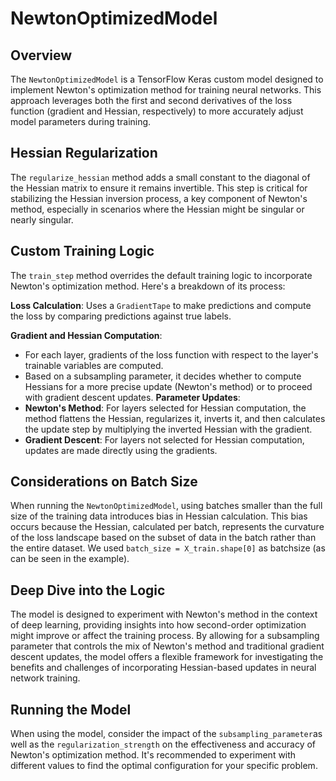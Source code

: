 # NewtonOptimizedModel

## Overview

The `NewtonOptimizedModel` is a TensorFlow Keras custom model designed to implement Newton's optimization method for training neural networks. This approach leverages both the first and second derivatives of the loss function (gradient and Hessian, respectively) to more accurately adjust model parameters during training. 

## Hessian Regularization

The `regularize_hessian` method adds a small constant to the diagonal of the Hessian matrix to ensure it remains invertible. This step is critical for stabilizing the Hessian inversion process, a key component of Newton's method, especially in scenarios where the Hessian might be singular or nearly singular.

## Custom Training Logic

The `train_step` method overrides the default training logic to incorporate Newton's optimization method. Here's a breakdown of its process:

**Loss Calculation**: Uses a `GradientTape` to make predictions and compute the loss by comparing predictions against true labels.

**Gradient and Hessian Computation**:
   - For each layer, gradients of the loss function with respect to the layer's trainable variables are computed.
   - Based on a subsampling parameter, it decides whether to compute Hessians for a more precise update (Newton's method) or to proceed with gradient descent updates.
**Parameter Updates**:
   - **Newton's Method**: For layers selected for Hessian computation, the method flattens the Hessian, regularizes it, inverts it, and then calculates the update step by multiplying the inverted Hessian with the gradient.
   - **Gradient Descent**: For layers not selected for Hessian computation, updates are made directly using the gradients.

## Considerations on Batch Size

When running the `NewtonOptimizedModel`, using batches smaller than the full size of the training data introduces bias in Hessian calculation. This bias occurs because the Hessian, calculated per batch, represents the curvature of the loss landscape based on the subset of data in the batch rather than the entire dataset. We used ```batch_size = X_train.shape[0]``` as batchsize (as can be seen in the example).

## Deep Dive into the Logic

The model is designed to experiment with Newton's method in the context of deep learning, providing insights into how second-order optimization might improve or affect the training process. By allowing for a subsampling parameter that controls the mix of Newton's method and traditional gradient descent updates, the model offers a flexible framework for investigating the benefits and challenges of incorporating Hessian-based updates in neural network training.

## Running the Model

When using the model, consider the impact of the ```subsampling_parameter```as well as the ```regularization_strength``` on the effectiveness and accuracy of Newton's optimization method. It's recommended to experiment with different values  to find the optimal configuration for your specific problem.

